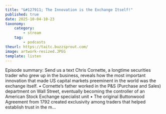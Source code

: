 ```yaml
---
title: "&#127911; The Innovation is the Exchange Itself!"
published: true
date: 2025-10-04-10-23
taxonomy:
    category:
        - stream
    tag:
        - podcasts
theurl: https://taitc.buzzsprout.com/
image: artwork-resized.JPEG
template: listen
---
```


Episode summary: Send us a text Chris Cornette, a longtime securities trader who grew up in the business, reveals how the most important innovation that made US capital markets preeminent in the world was the exchange itself. &bull; Cornette&rsquo;s father worked in the P&amp;S (Purchase and Sales) department on Wall Street, eventually becoming the controller of an American Stock Exchange specialist unit &bull; The original Buttonwood Agreement from 1792 created exclusivity among traders that helped establish trust in the m&hellip;
